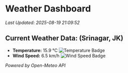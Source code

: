 
# Weather Dashboard

_Last Updated: 2025-08-19 21:09:52_

## Current Weather Data: (Srinagar, JK)
- **Temperature:** 15.9 °C ![Temperature Badge](https://img.shields.io/badge/Temperature-Low%20Temp-blue)
- **Wind Speed:** 6.5 km/h ![Wind Speed Badge](https://img.shields.io/badge/Wind%20Speed-Light%20Wind-blue)

*Powered by Open-Meteo API*

